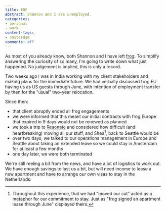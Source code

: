 ```yaml
---
title: EOF
abstract: Shannon and I are unemployed.
categories:
- personal
- work
content-tags:
- amsterdam
comments: off
---
```


As most of you already know, both Shannon and I have left [frog][]. To simplify answering the curiosity of so many, I'm going to write down what just happened. No judgement is implied, this is only a record.

Two weeks ago I was in India working with my client stakeholders and making plans for the immediate future. We had verbally discussed frog EU having us as US guests through June, with intention of employment transfer by then for the "usual" two-year relocation.

Since then:

* that client abruptly ended all frog engagements
* we were informed that this meant our initial contracts with frog Europe that expired in 9 days would not be renewed as planned
* we took a trip to [Resonate][] and considered how difficult (and heartbreaking) moving all our stuff, and Shea[^cat], back to Seattle would be
* over two days, we talked to our operations management in Europe and Seattle about taking an extended leave so we could stay in Amsterdam for at least a few months
* one day later, we were both terminated

We're still reeling a bit from the news, and have a lot of logistics to work out. We have enough savings to last us a bit, but will need income to lease a new apartment and have to arrange our own visas to stay in the Netherlands.

[frog]: http://www.frogdesign.com/
[Resonate]: http://resonate.io/
[^cat]: Throughout this experience, that we had "moved our cat" acted as a metaphor for our commitment to stay. Just as "frog signed an apartment lease through June" displayed theirs.
